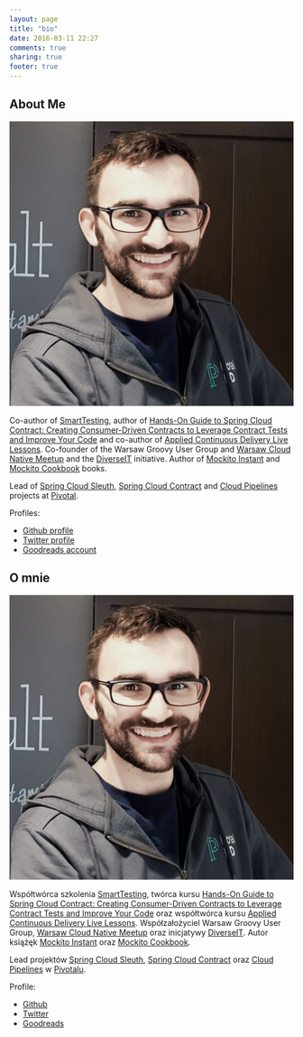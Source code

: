 ```yaml
---
layout: page
title: "bio"
date: 2016-03-11 22:27
comments: true
sharing: true
footer: true
---
```


## About Me

![image](/images/ja.jpeg)

Co-author of [SmartTesting](https://smarttesting.pl), author of [Hands-On Guide to Spring Cloud Contract: Creating Consumer-Driven Contracts to Leverage Contract Tests and Improve Your Code](https://learning.oreilly.com/videos/hands-on-guide-to/9780135598436) and co-author of [Applied Continuous Delivery Live Lessons](https://bit.ly/appliedCD). Co-founder of the Warsaw Groovy User Group and [Warsaw Cloud Native Meetup](https://www.meetup.com/Warsaw-Cloud-Native-Meetup/) and the [DiverseIT](https://www.diverseit.io) initiative. Author of [Mockito Instant](https://www.packtpub.com/application-development/instant-mockito) and [Mockito Cookbook](https://www.packtpub.com/application-development/mockito-cookbook) books.

Lead of [Spring Cloud Sleuth](https://cloud.spring.io/spring-cloud-sleuth/), [Spring Cloud Contract](https://cloud.spring.io/spring-cloud-contract/) and [Cloud Pipelines](https://spring.io/blog/2018/11/13/spring-cloud-pipelines-to-cloud-pipelines-migration) projects at [Pivotal](https://spring.io).

Profiles:

- [Github profile](https://github.com/marcingrzejszczak)
- [Twitter profile](https://twitter.com/MGrzejszczak)
- [Goodreads account](https://www.goodreads.com/author/show/7284553.Marcin_Grzejszczak)

## O mnie

![image](/images/ja.jpeg)

Współtwórca szkolenia [SmartTesting](https://smarttesting.pl), twórca kursu [Hands-On Guide to Spring Cloud Contract: Creating Consumer-Driven Contracts to Leverage Contract Tests and Improve Your Code](https://learning.oreilly.com/videos/hands-on-guide-to/9780135598436) oraz współtwórca kursu [Applied Continuous Delivery Live Lessons](https://bit.ly/appliedCD). Współzałożyciel Warsaw Groovy User Group, [Warsaw Cloud Native Meetup](https://www.meetup.com/Warsaw-Cloud-Native-Meetup/) oraz inicjatywy [DiverseIT](https://www.diverseit.io). Autor książęk [Mockito Instant](https://www.packtpub.com/application-development/instant-mockito) oraz [Mockito Cookbook](https://www.packtpub.com/application-development/mockito-cookbook).

Lead projektów [Spring Cloud Sleuth](https://cloud.spring.io/spring-cloud-sleuth/), [Spring Cloud Contract](https://cloud.spring.io/spring-cloud-contract/) oraz [Cloud Pipelines](https://cloud.spring.io/spring-cloud-pipelines) w [Pivotalu](https://spring.io).

Profile:

- [Github](https://github.com/marcingrzejszczak)
- [Twitter](https://twitter.com/MGrzejszczak)
- [Goodreads](https://www.goodreads.com/author/show/7284553.Marcin_Grzejszczak)